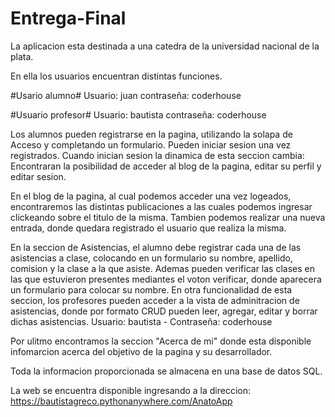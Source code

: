 # Entrega-Final


La aplicacion esta destinada a una catedra de la universidad nacional de la plata.

En ella los usuarios encuentran distintas funciones.

#Usario alumno#
Usuario: juan
contraseña: coderhouse

#Usuario profesor#
Usuario: bautista
contraseña: coderhouse

Los alumnos pueden registrarse en la pagina, utilizando la solapa de Acceso y completando un formulario.
Pueden iniciar sesion una vez registrados.
Cuando inician sesion la dinamica de esta seccion cambia: Encontraran la posibilidad de acceder al blog de la pagina, editar su perfil y editar sesion.

En el blog de la pagina, al cual podemos acceder una vez logeados, encontraremos las distintas publicaciones a las cuales podemos ingresar clickeando sobre el titulo de la misma. Tambien podemos realizar una nueva entrada, donde quedara registrado el usuario que realiza la misma.

En la seccion de Asistencias, el alumno debe registrar cada una de las asistencias a clase, colocando en un formulario su nombre, apellido, comision y la clase a la que asiste. 
Ademas pueden verificar las clases en las que estuvieron presentes mediantes el voton verificar, donde aparecera un formulario para colocar su nombre.
En otra funcionalidad de esta seccion, los profesores pueden acceder a la vista de adminitracion de asistencias, donde por formato CRUD pueden leer, agregar, editar y borrar dichas asistencias. Usuario: bautista - Contraseña: coderhouse

Por ulitmo encontramos la seccion "Acerca de mi" donde esta disponible infomarcion acerca del objetivo de la pagina y su desarrollador.

Toda la informacion proporcionada se almacena en una base de datos SQL.

La web se encuentra disponible ingresando a la direccion: https://bautistagreco.pythonanywhere.com/AnatoApp


